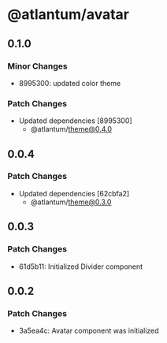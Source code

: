 # @atlantum/avatar

## 0.1.0

### Minor Changes

-   8995300: updated color theme

### Patch Changes

-   Updated dependencies [8995300]
    -   @atlantum/theme@0.4.0

## 0.0.4

### Patch Changes

-   Updated dependencies [62cbfa2]
    -   @atlantum/theme@0.3.0

## 0.0.3

### Patch Changes

-   61d5b11: Initialized Divider component

## 0.0.2

### Patch Changes

-   3a5ea4c: Avatar component was initialized
